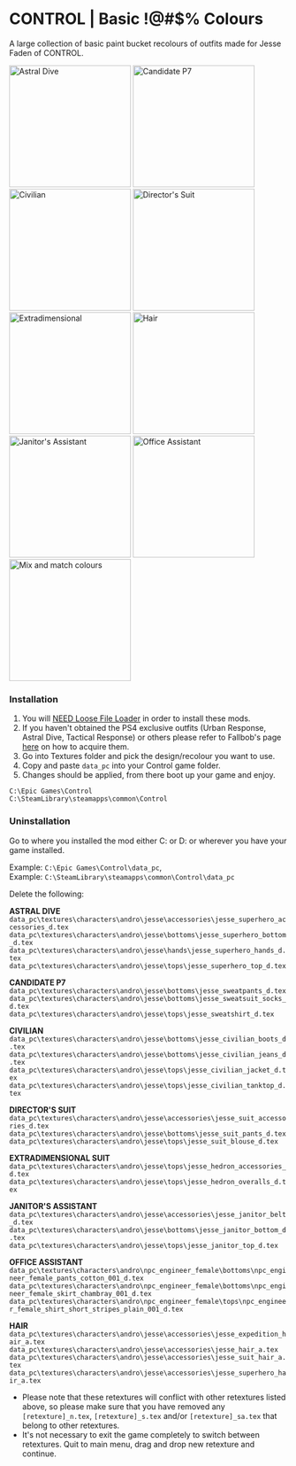 # CONTROL | Basic !@#$% Colours
A large collection of basic paint bucket recolours of outfits made for Jesse Faden of CONTROL.

<img src="https://imgur.com/iEt1kW1.png" alt="Astral Dive" width="220"> <img src="https://imgur.com/m2epHGn.png" alt="Candidate P7" width="220"> <img src="https://imgur.com/7iGITHr.png" alt="Civilian" width="220"> <img src="https://imgur.com/KredODi.png" alt="Director's Suit" width="220"> <img src="https://imgur.com/C9HLTSt.png" alt="Extradimensional" width="220"> <img src="https://imgur.com/qNL6W88.png" alt="Hair" width="220"> <img src="https://imgur.com/bspJuqq.png" alt="Janitor's Assistant" width="220"> <img src="https://imgur.com/s6xApA4.png" alt="Office Assistant" width="220"> <img src="https://imgur.com/AoFlGex.png" alt="Mix and match colours" width="220">

### Installation
1) You will <a href="https://www.nexusmods.com/control/mods/11">NEED Loose File Loader</a> in order to install these mods.
2) If you haven't obtained the PS4 exclusive outfits (Urban Response, Astral Dive, Tactical Response) or others please refer to Fallbob's page <a href="https://www.nexusmods.com/control/mods/33">here</a> on how to acquire them.
3) Go into Textures folder and pick the design/recolour you want to use.
4) Copy and paste `data_pc` into your Control game folder.
5) Changes should be applied, from there boot up your game and enjoy.

`C:\Epic Games\Control`
<br>`C:\SteamLibrary\steamapps\common\Control`

### Uninstallation
Go to where you installed the mod either C: or D: or wherever you have your game installed.

Example: `C:\Epic Games\Control\data_pc`,
<br>Example: `C:\SteamLibrary\steamapps\common\Control\data_pc`

Delete the following:

**ASTRAL DIVE**
<br>`data_pc\textures\characters\andro\jesse\accessories\jesse_superhero_accessories_d.tex`
<br>`data_pc\textures\characters\andro\jesse\bottoms\jesse_superhero_bottom_d.tex`
<br>`data_pc\textures\characters\andro\jesse\hands\jesse_superhero_hands_d.tex`
<br>`data_pc\textures\characters\andro\jesse\tops\jesse_superhero_top_d.tex`

**CANDIDATE P7**
<br>`data_pc\textures\characters\andro\jesse\bottoms\jesse_sweatpants_d.tex`
<br>`data_pc\textures\characters\andro\jesse\bottoms\jesse_sweatsuit_socks_d.tex`
<br>`data_pc\textures\characters\andro\jesse\tops\jesse_sweatshirt_d.tex`

**CIVILIAN**
<br>`data_pc\textures\characters\andro\jesse\bottoms\jesse_civilian_boots_d.tex`
<br>`data_pc\textures\characters\andro\jesse\bottoms\jesse_civilian_jeans_d.tex`
<br>`data_pc\textures\characters\andro\jesse\tops\jesse_civilian_jacket_d.tex`
<br>`data_pc\textures\characters\andro\jesse\tops\jesse_civilian_tanktop_d.tex`

**DIRECTOR'S SUIT**
<br>`data_pc\textures\characters\andro\jesse\accessories\jesse_suit_accessories_d.tex`
<br>`data_pc\textures\characters\andro\jesse\bottoms\jesse_suit_pants_d.tex`
<br>`data_pc\textures\characters\andro\jesse\tops\jesse_suit_blouse_d.tex`

**EXTRADIMENSIONAL SUIT**
<br>`data_pc\textures\characters\andro\jesse\tops\jesse_hedron_accessories_d.tex`
<br>`data_pc\textures\characters\andro\jesse\tops\jesse_hedron_overalls_d.tex`

**JANITOR'S ASSISTANT**
<br>`data_pc\textures\characters\andro\jesse\accessories\jesse_janitor_belt_d.tex`
<br>`data_pc\textures\characters\andro\jesse\bottoms\jesse_janitor_bottom_d.tex`
<br>`data_pc\textures\characters\andro\jesse\tops\jesse_janitor_top_d.tex`

**OFFICE ASSISTANT**
<br>`data_pc\textures\characters\andro\npc_engineer_female\bottoms\npc_engineer_female_pants_cotton_001_d.tex`
<br>`data_pc\textures\characters\andro\npc_engineer_female\bottoms\npc_engineer_female_skirt_chambray_001_d.tex`
<br>`data_pc\textures\characters\andro\npc_engineer_female\tops\npc_engineer_female_shirt_short_stripes_plain_001_d.tex`

**HAIR**
<br>`data_pc\textures\characters\andro\jesse\accessories\jesse_expedition_hair_a.tex`
<br>`data_pc\textures\characters\andro\jesse\accessories\jesse_hair_a.tex`
<br>`data_pc\textures\characters\andro\jesse\accessories\jesse_suit_hair_a.tex`
<br>`data_pc\textures\characters\andro\jesse\accessories\jesse_superhero_hair_a.tex`

- Please note that these retextures will conflict with other retextures listed above, so please make sure that you have removed any `[retexture]_n.tex`, `[retexture]_s.tex` and/or `[retexture]_sa.tex` that belong to other retextures.
- It's not necessary to exit the game completely to switch between retextures. Quit to main menu, drag and drop new retexture and continue.
